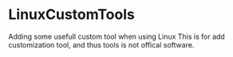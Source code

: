 # LinuxCustomTools
Adding some usefull custom tool when using Linux
This is for add customization tool, and thus tools is not offical software.
